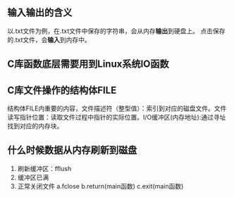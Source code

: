 ## 输入输出的含义
以.txt文件为例，在.txt文件中保存的字符串，会从内存**输出**到硬盘上。
点击保存的.txt文件，会**输入**到内存中。

## C库函数底层需要用到Linux系统IO函数

## C库文件操作的结构体FILE

结构体FILE内重要的内容，文件描述符（整型值）：索引到对应的磁盘文件。文件读写指针位置：读取文件过程中指针的实际位置。I/O缓冲区(内存地址):通过寻址找到对应的内存块。

## 什么时候数据从内存刷新到磁盘
1. 刷新缓冲区：fflush
2. 缓冲区已满
3. 正常关闭文件 a.fclose b.return(main函数) c.exit(main函数)
